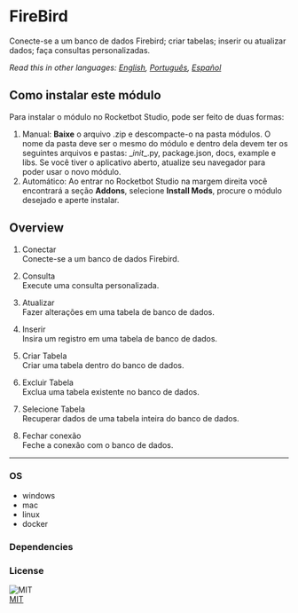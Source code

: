 



# FireBird
  
Conecte-se a um banco de dados Firebird; criar tabelas; inserir ou atualizar dados; faça consultas personalizadas.  

  
*Read this in other languages: [English](README.md), [Português](README.pr.md), [Español](README.es.md)*   


## Como instalar este módulo
  
Para instalar o módulo no Rocketbot Studio, pode ser feito de duas formas:
1. Manual: __Baixe__ o arquivo .zip e descompacte-o na pasta módulos. O nome da pasta deve ser o mesmo do módulo e dentro dela devem ter os seguintes arquivos e pastas: \__init__.py, package.json, docs, example e libs. Se você tiver o aplicativo aberto, atualize seu navegador para poder usar o novo módulo.
2. Automático: Ao entrar no Rocketbot Studio na margem direita você encontrará a seção **Addons**, selecione **Install Mods**, procure o módulo desejado e aperte instalar.  


## Overview


1. Conectar  
Conecte-se a um banco de dados Firebird.

2. Consulta  
Execute uma consulta personalizada.

3. Atualizar  
Fazer alterações em uma tabela de banco de dados.

4. Inserir  
Insira um registro em uma tabela de banco de dados.

5. Criar Tabela  
Criar uma tabela dentro do banco de dados.

6. Excluir Tabela  
Exclua uma tabela existente no banco de dados.

7. Selecione Tabela  
Recuperar dados de uma tabela inteira do banco de dados.

8. Fechar conexão  
Feche a conexão com o banco de dados.  




----
### OS

- windows
- mac
- linux
- docker

### Dependencies

### License
  
![MIT](https://camo.githubusercontent.com/107590fac8cbd65071396bb4d04040f76cde5bde/687474703a2f2f696d672e736869656c64732e696f2f3a6c6963656e73652d6d69742d626c75652e7376673f7374796c653d666c61742d737175617265)  
[MIT](http://opensource.org/licenses/mit-license.ph)